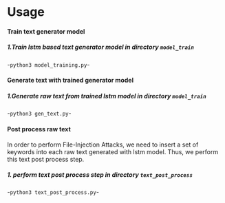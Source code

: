 # Usage


#### Train text generator model

##### 1.Train lstm based text generator model in directory `model_train`

-`python3 model_training.py`-


#### Generate text with trained generator model

##### 1.Generate raw text from trained lstm model in directory `model_train`

-`python3 gen_text.py`-



#### Post process raw text

In order to perform File-Injection Attacks, we need to insert a set of keywords into each raw text generated with lstm model. Thus, we perform this text post process step.

##### 1. perform text post process step in directory `text_post_process`

-`python3 text_post_process.py`-
